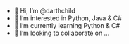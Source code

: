 - 👋 Hi, I’m @darthchild
- 👀 I’m interested in Python, Java & C#
- 🌱 I’m currently learning Python & C#
- 💞️ I’m looking to collaborate on ...


<!---
darthchild/darthchild is a ✨ special ✨ repository because its `README.md` (this file) appears on your GitHub profile.
You can click the Preview link to take a look at your changes.
--->

